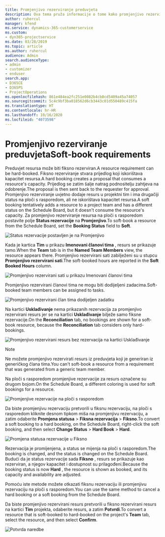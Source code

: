 ```yaml
---
title: Promjenjivo rezerviranje preduvjeta
description: Ova tema pruža informacije o tome kako promjenjivo rezervirati preduvjete.
author: ruhercul
manager: kfend
ms.service: dynamics-365-customerservice
ms.custom:
- dyn365-projectservice
ms.date: 03/28/2019
ms.topic: article
ms.author: ruhercul
audience: Admin
search.audienceType:
- admin
- customizer
- enduser
search.app:
- D365CE
- D365PS
- ProjectOperations
ms.openlocfilehash: 861e484ea2fc251e0082b4cb0cd5409a45a74057
ms.sourcegitcommit: 5c4c9bf3ba018562d6cb3443c01d550489c415fa
ms.translationtype: HT
ms.contentlocale: hr-HR
ms.lasthandoff: 10/16/2020
ms.locfileid: "4073598"
---
```

# <a name="soft-book-requirements"></a><span data-ttu-id="131fc-103">Promjenjivo rezerviranje preduvjeta</span><span class="sxs-lookup"><span data-stu-id="131fc-103">Soft-book requirements</span></span>

<span data-ttu-id="131fc-104">Preduvjet resursa može biti fiksno rezerviran.</span><span class="sxs-lookup"><span data-stu-id="131fc-104">A resource requirement can be hard-booked.</span></span> <span data-ttu-id="131fc-105">Fiksno rezerviranje stvara prijedlog koji iskorištava kapacitet resursa.</span><span class="sxs-lookup"><span data-stu-id="131fc-105">A hard booking creates a proposal that consumes a resource's capacity.</span></span> <span data-ttu-id="131fc-106">Prijedlog se zatim šalje natrag podnositelju zahtjeva na odobrenje.</span><span class="sxs-lookup"><span data-stu-id="131fc-106">The proposal is then sent back to the requester for approval.</span></span> <span data-ttu-id="131fc-107">Promjenjivo rezerviranje uvjetno dodaje resurs u projektni tim i ima drugačiji status na ploči s rasporedom, ali ne iskorištava kapacitet resursa.</span><span class="sxs-lookup"><span data-stu-id="131fc-107">A soft booking tentatively adds a resource to a project team and has a different status on the Schedule Board, but it doesn't consume the resource's capacity.</span></span> <span data-ttu-id="131fc-108">Za promjenjivo rezerviranje resursa na ploči s rasporedom postavite polje **Status rezervacije** na **Promjenjivo**.</span><span class="sxs-lookup"><span data-stu-id="131fc-108">To soft-book a resource from the Schedule Board, set the **Booking Status** field to **Soft**.</span></span>

![Status rezervacije postavljen je na Promjenjivo](media/Resource-Management-image77.png)

<span data-ttu-id="131fc-110">Kada je kartica **Tim** u prikazu **Imenovani članovi tima** , resurs se prikazuje tamo.</span><span class="sxs-lookup"><span data-stu-id="131fc-110">When the **Team** tab is in the **Named Team Members** view, the resource appears there.</span></span> <span data-ttu-id="131fc-111">Promjenjivo rezervirani sati zabilježeni su u stupcu **Promjenjivo rezervirani sati**.</span><span class="sxs-lookup"><span data-stu-id="131fc-111">The soft-booked hours are reported in the **Soft Booked Hours** column.</span></span>

![Promjenjivo rezervirani sati u prikazu Imenovani članovi tima](media/Resource-Management-image78.png)

<span data-ttu-id="131fc-113">Promjenjivo rezervirani članovi tima ne mogu biti dodijeljeni zadacima.</span><span class="sxs-lookup"><span data-stu-id="131fc-113">Soft-booked team members can be assigned to tasks.</span></span>

![Promjenjivo rezervirani član tima dodijeljen zadatku](media/Resource-Management-image79.png)

<span data-ttu-id="131fc-115">Na kartici **Usklađivanje** nema prikazanih rezervacija za promjenjivo rezervirani resurs jer se na kartici **Usklađivanje** bilježe samo fiksne rezervacije.</span><span class="sxs-lookup"><span data-stu-id="131fc-115">On the **Reconciliation** tab, no bookings are shown for a soft-book resource, because the **Reconciliation** tab considers only hard-bookings.</span></span>

![Promjenjivo rezervirani resurs bez rezervacija na kartici Usklađivanje](media/Resource-Management-image80.png)

> [!NOTE]
> <span data-ttu-id="131fc-117">Ne možete promjenjivo rezervirati resurs iz preduvjeta koji je generiran iz generičkog člana tima.</span><span class="sxs-lookup"><span data-stu-id="131fc-117">You can't soft-book a resource from a requirement that was generated from a generic team member.</span></span>

<span data-ttu-id="131fc-118">Na ploči s rasporedom promjenjive rezervacije za resurs označene su drugom bojom.</span><span class="sxs-lookup"><span data-stu-id="131fc-118">On the Schedule Board, a different coloring is used for soft bookings for a resource.</span></span>

![Promjenjive rezervacije na ploči s rasporedom](media/Resource-Management-image81.png)

<span data-ttu-id="131fc-120">Da biste promjenjivu rezervaciju pretvorili u fiksnu rezervaciju, na ploči s rasporedom kliknite desnom tipkom miša na promjenjivu rezervaciju, a zatim odaberite **Promjena statusa** \> **Fiksna rezervacija** \> **Fiksno**.</span><span class="sxs-lookup"><span data-stu-id="131fc-120">To convert a soft booking to a hard booking, on the Schedule Board, right-click the soft booking, and then select **Change Status** \> **Hard Book** \> **Hard**.</span></span>

![Promjena statusa rezervacije u Fiksno](media/Resource-Management-image82.png)

<span data-ttu-id="131fc-122">Rezervacija je promijenjena, a status se mijenja na ploči s rasporedom.</span><span class="sxs-lookup"><span data-stu-id="131fc-122">The booking is changed, and the status is changed on the Schedule Board.</span></span> <span data-ttu-id="131fc-123">Budući da je status rezervacije sada **Fiksno** , resurs se prikazuje kao rezerviran, a njegov kapacitet i dostupnost su prilagođeni.</span><span class="sxs-lookup"><span data-stu-id="131fc-123">Because the booking status is now **Hard** , the resource is shown as booked, and its capacity and availability are adjusted.</span></span>

<span data-ttu-id="131fc-124">Pomoću iste metode možete otkazati fiksnu rezervaciju ili promjenjivu rezervaciju na ploči s rasporedom.</span><span class="sxs-lookup"><span data-stu-id="131fc-124">You can use the same method to cancel a hard booking or a soft booking from the Schedule Board.</span></span>

<span data-ttu-id="131fc-125">Da biste promjenjivo rezervirani resurs pretvorili u fiksno rezervirani resurs na kartici **Tim** projekta, odaberite resurs, a zatim **Potvrdi**.</span><span class="sxs-lookup"><span data-stu-id="131fc-125">To convert a resource that is soft-booked to hard-booked on the project's **Team** tab, select the resource, and then select **Confirm**.</span></span>

![Potvrda naredbe](media/Resource-Management-image83.png)
